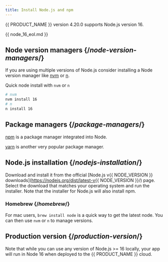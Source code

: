 ```yaml
---
title: Install Node.js and npm
---
```


{{ PRODUCT_NAME }} version 4.20.0 supports Node.js version 16. 

{{ node_16_eol.md }}

## Node version managers {/*node-version-managers*/}

If you are using multiple versions of Node.js consider installing a Node version manager like [nvm](https://github.com/nvm-sh/nvm) or [n](https://www.npmjs.com/package/n).

Quick node install with `nvm` or `n`

```bash
# nvm
nvm install 16
# n
n install 16
```

## Package managers {/*package-managers*/}

[npm](https://www.npmjs.com/) is a package manager integrated into Node.

[yarn](https://classic.yarnpkg.com/en/docs/cli/) is another very popular package manager.

## Node.js installation {/*nodejs-installation*/}

Download and install it from the official [Node.js v{{ NODE_VERSION }} downloads](https://nodejs.org/dist/latest-v{{ NODE_VERSION }}/) page. Select the download that matches your operating system and run the installer. Note that the installer for Node.js will also install npm.

### Homebrew {/*homebrew*/}

For mac users, `brew install node` is a quick way to get the latest node. You can then use `nvm` or `n` to manage versions.

## Production version {/*production-version*/}

Note that while you can use any version of Node.js >= 16 locally, your app will run in Node 16 when deployed to the {{ PRODUCT_NAME }} cloud.
